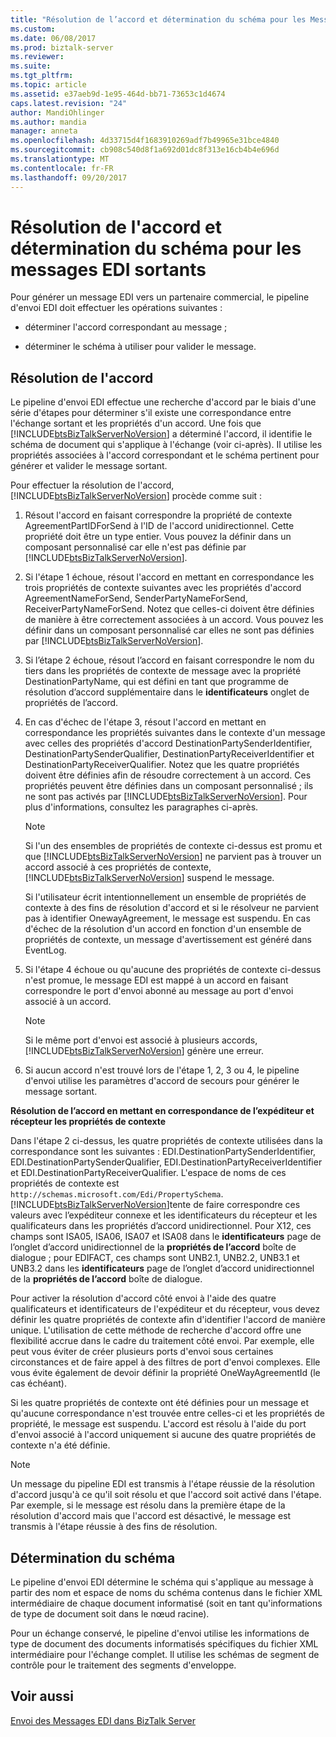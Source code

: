 ```yaml
---
title: "Résolution de l’accord et détermination du schéma pour les Messages EDI sortants | Documents Microsoft"
ms.custom: 
ms.date: 06/08/2017
ms.prod: biztalk-server
ms.reviewer: 
ms.suite: 
ms.tgt_pltfrm: 
ms.topic: article
ms.assetid: e37aeb9d-1e95-464d-bb71-73653c1d4674
caps.latest.revision: "24"
author: MandiOhlinger
ms.author: mandia
manager: anneta
ms.openlocfilehash: 4d33715d4f1683910269adf7b49965e31bce4840
ms.sourcegitcommit: cb908c540d8f1a692d01dc8f313e16cb4b4e696d
ms.translationtype: MT
ms.contentlocale: fr-FR
ms.lasthandoff: 09/20/2017
---
```

# <a name="agreement-resolution-and-schema-determination-for-outgoing-edi-messages"></a>Résolution de l'accord et détermination du schéma pour les messages EDI sortants
Pour générer un message EDI vers un partenaire commercial, le pipeline d'envoi EDI doit effectuer les opérations suivantes :  
  
-   déterminer l'accord correspondant au message ;  
  
-   déterminer le schéma à utiliser pour valider le message.  
  
## <a name="agreement-resolution"></a>Résolution de l'accord  
 Le pipeline d'envoi EDI effectue une recherche d'accord par le biais d'une série d'étapes pour déterminer s'il existe une correspondance entre l'échange sortant et les propriétés d'un accord. Une fois que [!INCLUDE[btsBizTalkServerNoVersion](../includes/btsbiztalkservernoversion-md.md)] a déterminé l'accord, il identifie le schéma de document qui s'applique à l'échange (voir ci-après). Il utilise les propriétés associées à l'accord correspondant et le schéma pertinent pour générer et valider le message sortant.  
  
 Pour effectuer la résolution de l'accord, [!INCLUDE[btsBizTalkServerNoVersion](../includes/btsbiztalkservernoversion-md.md)] procède comme suit :  
  
1.  Résout l'accord en faisant correspondre la propriété de contexte AgreementPartIDForSend à l'ID de l'accord unidirectionnel. Cette propriété doit être un type entier. Vous pouvez la définir dans un composant personnalisé car elle n'est pas définie par [!INCLUDE[btsBizTalkServerNoVersion](../includes/btsbiztalkservernoversion-md.md)].  
  
2.  Si l'étape 1 échoue, résout l'accord en mettant en correspondance les trois propriétés de contexte suivantes avec les propriétés d'accord AgreementNameForSend, SenderPartyNameForSend, ReceiverPartyNameForSend. Notez que celles-ci doivent être définies de manière à être correctement associées à un accord. Vous pouvez les définir dans un composant personnalisé car elles ne sont pas définies par [!INCLUDE[btsBizTalkServerNoVersion](../includes/btsbiztalkservernoversion-md.md)].  
  
3.  Si l’étape 2 échoue, résout l’accord en faisant correspondre le nom du tiers dans les propriétés de contexte de message avec la propriété DestinationPartyName, qui est défini en tant que programme de résolution d’accord supplémentaire dans le **identificateurs** onglet de propriétés de l’accord.  
  
4.  En cas d'échec de l'étape 3, résout l'accord en mettant en correspondance les propriétés suivantes dans le contexte d'un message avec celles des propriétés d'accord DestinationPartySenderIdentifier, DestinationPartySenderQualifier, DestinationPartyReceiverIdentifier et DestinationPartyReceiverQualifier. Notez que les quatre propriétés doivent être définies afin de résoudre correctement à un accord. Ces propriétés peuvent être définies dans un composant personnalisé ; ils ne sont pas activés par [!INCLUDE[btsBizTalkServerNoVersion](../includes/btsbiztalkservernoversion-md.md)]. Pour plus d'informations, consultez les paragraphes ci-après.  
  
    > [!NOTE]
    >  Si l'un des ensembles de propriétés de contexte ci-dessus est promu et que [!INCLUDE[btsBizTalkServerNoVersion](../includes/btsbiztalkservernoversion-md.md)] ne parvient pas à trouver un accord associé à ces propriétés de contexte, [!INCLUDE[btsBizTalkServerNoVersion](../includes/btsbiztalkservernoversion-md.md)] suspend le message.  
    >   
    >  Si l'utilisateur écrit intentionnellement un ensemble de propriétés de contexte à des fins de résolution d'accord et si le résolveur ne parvient pas à identifier OnewayAgreement, le message est suspendu. En cas d'échec de la résolution d'un accord en fonction d'un ensemble de propriétés de contexte, un message d'avertissement est généré dans EventLog.  
  
5.  Si l'étape 4 échoue ou qu'aucune des propriétés de contexte ci-dessus n'est promue, le message EDI est mappé à un accord en faisant correspondre le port d'envoi abonné au message au port d'envoi associé à un accord.  
  
    > [!NOTE]
    >  Si le même port d'envoi est associé à plusieurs accords, [!INCLUDE[btsBizTalkServerNoVersion](../includes/btsbiztalkservernoversion-md.md)] génère une erreur.  
  
6.  Si aucun accord n'est trouvé lors de l'étape 1, 2, 3 ou 4, le pipeline d'envoi utilise les paramètres d'accord de secours pour générer le message sortant.  
  
 **Résolution de l’accord en mettant en correspondance de l’expéditeur et récepteur les propriétés de contexte**  
  
 Dans l'étape 2 ci-dessus, les quatre propriétés de contexte utilisées dans la correspondance sont les suivantes : EDI.DestinationPartySenderIdentifier, EDI.DestinationPartySenderQualifier, EDI.DestinationPartyReceiverIdentifier et EDI.DestinationPartyReceiverQualifier. L'espace de noms de ces propriétés de contexte est `http://schemas.microsoft.com/Edi/PropertySchema`. [!INCLUDE[btsBizTalkServerNoVersion](../includes/btsbiztalkservernoversion-md.md)]tente de faire correspondre ces valeurs avec l’expéditeur connexe et les identificateurs du récepteur et les qualificateurs dans les propriétés d’accord unidirectionnel. Pour X12, ces champs sont ISA05, ISA06, ISA07 et ISA08 dans le **identificateurs** page de l’onglet d’accord unidirectionnel de la **propriétés de l’accord** boîte de dialogue ; pour EDIFACT, ces champs sont UNB2.1, UNB2.2, UNB3.1 et UNB3.2 dans les **identificateurs** page de l’onglet d’accord unidirectionnel de la **propriétés de l’accord** boîte de dialogue.  
  
 Pour activer la résolution d'accord côté envoi à l'aide des quatre qualificateurs et identificateurs de l'expéditeur et du récepteur, vous devez définir les quatre propriétés de contexte afin d'identifier l'accord de manière unique. L'utilisation de cette méthode de recherche d'accord offre une flexibilité accrue dans le cadre du traitement côté envoi. Par exemple, elle peut vous éviter de créer plusieurs ports d'envoi sous certaines circonstances et de faire appel à des filtres de port d'envoi complexes. Elle vous évite également de devoir définir la propriété OneWayAgreementId (le cas échéant).  
  
 Si les quatre propriétés de contexte ont été définies pour un message et qu'aucune correspondance n'est trouvée entre celles-ci et les propriétés de propriété, le message est suspendu. L'accord est résolu à l'aide du port d'envoi associé à l'accord uniquement si aucune des quatre propriétés de contexte n'a été définie.  
  
> [!NOTE]
>  Un message du pipeline EDI est transmis à l'étape réussie de la résolution d'accord jusqu'à ce qu'il soit résolu et que l'accord soit activé dans l'étape. Par exemple, si le message est résolu dans la première étape de la résolution d'accord mais que l'accord est désactivé, le message est transmis à l'étape réussie à des fins de résolution.  
  
## <a name="schema-determination"></a>Détermination du schéma  
 Le pipeline d'envoi EDI détermine le schéma qui s'applique au message à partir des nom et espace de noms du schéma contenus dans le fichier XML intermédiaire de chaque document informatisé (soit en tant qu'informations de type de document soit dans le nœud racine).  
  
 Pour un échange conservé, le pipeline d'envoi utilise les informations de type de document des documents informatisés spécifiques du fichier XML intermédiaire pour l'échange complet. Il utilise les schémas de segment de contrôle pour le traitement des segments d'enveloppe.  
  
## <a name="see-also"></a>Voir aussi  
 [Envoi des Messages EDI dans BizTalk Server](../core/how-biztalk-server-sends-edi-messages.md)